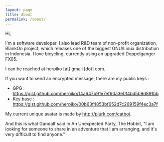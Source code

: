 ```yaml
---
layout: page
title: About
permalink: /about/
---
```


Hi,

I'm a software developer. I also lead R&D team of non-profit organization, BlankOn project, which releases one of the biggest GNU/Linux distribution in Indonesia. I love bicycling, currently using an upgraded Doppelganger FX05.

I can be reached at herpiko [at] gmail [dot] com.

If you want to send an encrypted message, there are my public keys :

- GPG : <a href="https://gist.github.com/herpiko/14a647b91e7ef60a3e0f4bd5b9d891bb" target="_blank">https://gist.github.com/herpiko/14a647b91e7ef60a3e0f4bd5b9d891bb</a>
- Key base : <a href="https://gist.github.com/herpiko/00b63f4853bf652d7c269159f4ec3a7f" target="_blank">https://gist.github.com/herpiko/00b63f4853bf652d7c269159f4ec3a7f</a>

My current unique avatar is made by http://plurk.com/catboi.

And this is what Gandalf said in An Unexpected Party, The Hobbit, "I am looking for someone to share in an adventure that I am arranging, and it's very difficult to find anyone."
